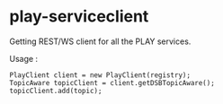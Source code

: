 play-serviceclient
==================

Getting REST/WS client for all the PLAY services.

Usage :

```
PlayClient client = new PlayClient(registry);
TopicAware topicClient = client.getDSBTopicAware();
topicClient.add(topic);
```